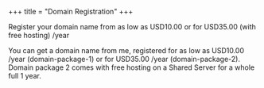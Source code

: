 +++
title = "Domain Registration"
+++

Register your domain name from as low as USD10.00 or for USD35.00 (with free hosting) /year

<!--more-->

You can get a domain name from me, registered for as low as USD10.00 /year (domain-package-1) or for USD35.00 /year (domain-package-2). Domain package 2 comes with free hosting on a Shared Server for a whole full 1 year.
